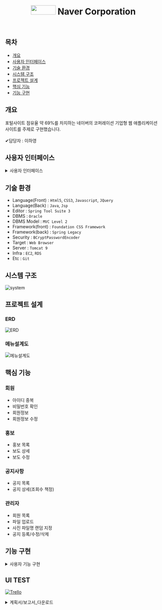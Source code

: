 <h1 align='center'><img src='https://user-images.githubusercontent.com/112446846/212536602-adb5b363-0bd7-4417-86d4-5157a2f5f9a1.jpg' style='width: 80px; height: 30px;'>&nbsp;Naver Corporation</h1><br/>

## 목차
 - [개요](https://github.com/dllgkdud/pro3#개요)
 - [사용자 인터페이스](https://github.com/dllgkdud/pro3#사용자-인터페이스)
 - [기술 환경](https://github.com/dllgkdud/pro3#기술-환경)
 - [시스템 구조](https://github.com/dllgkdud/pro3#시스템-구조)
 - [프로젝트 설계](https://github.com/dllgkdud/pro3#프로젝트-설계)
 - [핵심 기능](https://github.com/dllgkdud/pro3#핵심-기능)
 - [기능 구현](https://github.com/dllgkdud/pro3#기능-구현)

## 개요
포털사이트 점유율 약 69%를 차지하는 네이버의 코퍼레이션 기업형 웹 애플리케이션 사이트를 주제로 구현했습니다.<br/><br/>
✔담당자 : 이하영

## 사용자 인터페이스

<details>
<summary>사용자 인터페이스</summary>

* **메인 페이지**
  * `Ajax`로 작성된 `로그인`, `회원가입`, `메뉴`로 이동합니다.

  <img width="1425" alt="메인" src="https://user-images.githubusercontent.com/112446846/212546756-934331af-fdb8-462f-b1b3-2a8039285789.png">

* **홍보목록 페이지**
  * 작성된 `보도`를 확인하고 `상세` 페이지로 이동하거나 `작성` 페이지로 이동합니다.

  <img width="1425" alt="홍보 목록" src="https://user-images.githubusercontent.com/112446846/212547172-0cc39552-8ef3-4d51-b398-420ec3d4f6d7.png">

* **보도상세 페이지**
  * `ckeditor.js`를 이용해 `등록`된 보도의 `상세정보`를 `확인`하며, `수정`, `삭제`를 진행합니다.

  <img width="1425" alt="보도 상세" src="https://user-images.githubusercontent.com/112446846/212547225-dc76e2ee-e8e6-42ad-b1ba-22c9cae29de4.png">
  
* **보도수정 페이지**
  * `ckeditor.js`를 이용해 `등록`된 보도의 `사진` 및 `내용`을 `수정`합니다.

  <img width="1425" alt="보도 수정" src="https://user-images.githubusercontent.com/112446846/212547239-c9f8896b-20d5-4afb-890d-c2a20545d630.png">

</details>

## 기술 환경
 - Language(Front) : `Html5`, `CSS3`, `Javascript`, `JQuery`
 - Language(Back) : `Java`, `Jsp`
 - Editor : `Spring Tool Suite 3`
 - DBMS : `Oracle`
 - DBMS Model : `MVC Level 2`
 - Framework(front) : `Foundation CSS Framework`
 - Framework(back) : `Spring Legacy`
 - Security : `BCryptPasswordEncoder`
 - Target : `Web Browser`
 - Server : `Tomcat 9`
 - Infra : `EC2`, `RDS`
 - Etc : `Git`

## 시스템 구조
![system](https://user-images.githubusercontent.com/112446846/212549826-e87ef339-6ce4-4319-b639-cf28dfd2552d.PNG)

## 프로젝트 설계
### ERD
![ERD](https://user-images.githubusercontent.com/112446846/212551234-ddebae23-df10-4fa5-b716-7cb045cdfa1d.PNG)

### 메뉴설계도
![메뉴설계도](https://user-images.githubusercontent.com/112446846/212552313-86daaa8b-b32d-4a4b-af85-b6cf3e02445b.PNG "네이버_메뉴설계도")

## 핵심 기능
### 회원
 - 아이디 중복
 - 비밀번호 확인
 - 회원정보
 - 회원정보 수정

### 홍보
 - 홍보 목록
 - 보도 상세
 - 보도 수정

### 공지사항
 - 공지 목록
 - 공지 상세(조회수 책정)

### 관리자
 - 회원 목록
 - 파일 업로드
 - 사진 파일명 랜덤 지정
 - 공지 등록/수정/삭제

## 기능 구현

<details>
<summary>사용자 기능 구현</summary>

* **메인 페이지**
  * `Ajax`로 작성된 `로그인`, `회원가입`, `메뉴`로 이동합니다.
  ![메인](./img/1.png "메인")

* **회원가입 페이지**
  * `가입약관`의 `필수 선택` 후 `가입양식` 페이지로 이동한다.
  ![회원가입](./img/2.png "가입약관")
  ![회원가입](./img/3.0.png "가입양식")
  ![회원가입](./img/3.1.png "가입양식(주소입력)")
  ![회원가입](./img/3.2.png "가입양식(아이디중복)")

</details>

## UI TEST
[![Trello](https://user-images.githubusercontent.com/112446846/212553729-1a459e2d-a2cc-44cd-b4dc-c754264f606c.png)](https://trello.com/b/XjFw7Sdu "UI_TEST")

<details>
<summary>계획서/보고서_다운로드</summary>

[[pro4]UI TEST 계획서.pdf](https://github.com/dllgkdud/pro4/files/10420663/pro4.UI.TEST.pdf "계획서_다운로드")
[[pro4]UI TEST 결과보고서.pdf](https://github.com/dllgkdud/pro4/files/10420665/pro4.UI.TEST.pdf "보고서_다운로드")

</details>